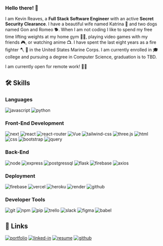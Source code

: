 ### Hello there! 👋

<!--
**Reaveskev/Reaveskev** is a ✨ _special_ ✨ repository because its `README.md` (this file) appears on your GitHub profile.

Here are some ideas to get you started:

- 🔭 I’m currently working on ...
- 🌱 I’m currently learning ...
- 👯 I’m looking to collaborate on ...
- 🤔 I’m looking for help with ...
- 💬 Ask me about ...
- 📫 How to reach me: ...
- 😄 Pronouns: ...
- ⚡ Fun fact: ...
-->

I am Kevin Reaves, a **Full Stack Software Engineer** with an active **Secret Security Clearance**. I have a beautiful wife named Katrina 	:couple: and two dogs named Gon and Romeo :dog2:. When I am not coding I like to spend my free time lifting weights at my home gym :weight_lifting_man:, playing video games with my friends :video_game:, or watching anime :tv:. I have spent the last eight years as a fire fighter 	:axe: :fire_engine: in the United States Marine Corps. I am currently enrolled in :mortar_board: college and pursuing a degree in Computer Science, graduation is to TBD.

I am currently open for remote work! :man_technologist:

## 🛠️ Skills

### Languages

![javascript](https://img.shields.io/badge/JavaScript-323330?style=for-the-badge&logo=javascript&logoColor=F7DF1E)
![python](https://img.shields.io/badge/Python-3776AB?style=for-the-badge&logo=python&logoColor=white)

### Front-End Development

![next](https://img.shields.io/badge/Next-000000?style=for-the-badge&logo=nextdotjs&logoColor=FFFFFF)
![react](https://img.shields.io/badge/React-20232A?style=for-the-badge&logo=react&logoColor=61DAFB)
![react-router](https://img.shields.io/badge/React_Router-CA4245?style=for-the-badge&logo=react-router&logoColor=white)
![Vue](https://img.shields.io/badge/Vue-4FC08D?style=for-the-badge&logo=vue.js&logoColor=61DAFB)
![tailwind-css](https://img.shields.io/badge/tailwind_css-06B6D4?style=for-the-badge&logo=tailwind-css&logoColor=white)
![three.js](https://img.shields.io/badge/Three.js-000000?style=for-the-badge&logo=three.js&logoColor=white)
![html](https://img.shields.io/badge/HTML5-E34F26?style=for-the-badge&logo=html5&logoColor=white)
![css](https://img.shields.io/badge/CSS3-1572B6?style=for-the-badge&logo=css3&logoColor=white)
![bootstrap](https://img.shields.io/badge/Bootstrap-563D7C?style=for-the-badge&logo=bootstrap&logoColor=white)
![jquery](https://img.shields.io/badge/jQuery-0769AD?style=for-the-badge&logo=jquery&logoColor=white)

### Back-End

![node](https://img.shields.io/badge/Node-339933?style=for-the-badge&logo=node.js&logoColor=white)
![express](https://img.shields.io/badge/Express-000000?style=for-the-badge&logo=express&logoColor=white)
![postgressql](https://img.shields.io/badge/PostgreSQL-4169E1?style=for-the-badge&logo=postgresql&logoColor=white)
![flask](https://img.shields.io/badge/Flask-000000?style=for-the-badge&logo=flask&logoColor=white)
![firebase](https://img.shields.io/badge/Firebase-ffaa00?style=for-the-badge&logo=Firebase&logoColor=white)
![axios](https://img.shields.io/badge/Axios-5A29E4?style=for-the-badge&logo=axios&logoColor=white)

### Deployment

![firebase](https://img.shields.io/badge/Firebase-ffaa00?style=for-the-badge&logo=Firebase&logoColor=white)
![vercel](https://img.shields.io/badge/Vercel-000000?style=for-the-badge&logo=Vercel&logoColor=white)
![heroku](https://img.shields.io/badge/Heroku-430098?style=for-the-badge&logo=heroku&logoColor=white)
![render](https://img.shields.io/badge/Render-46E3B7?style=for-the-badge&logo=render&logoColor=white)
![github](https://img.shields.io/badge/Github_Pages-222222?style=for-the-badge&logo=githubpages&logoColor=white)

### Developer Tools

![git](https://img.shields.io/badge/Git-F05032?style=for-the-badge&logo=git&logoColor=white)
![npm](https://img.shields.io/badge/NPM-CB3837?style=for-the-badge&logo=npm&logoColor=white)
![pip](https://img.shields.io/badge/Pip-ffaa00?style=for-the-badge&logo=pip&logoColor=white)
![trello](https://img.shields.io/badge/Trello-0052CC?style=for-the-badge&logo=trello&logoColor=white)
![slack](https://img.shields.io/badge/Slack-4A154B?style=for-the-badge&logo=slack&logoColor=white)
![figma](https://img.shields.io/badge/Figma-F24E1E?style=for-the-badge&logo=figma&logoColor=white)
![babel](https://img.shields.io/badge/Babel-F9DC3E?style=for-the-badge&logo=babel&logoColor=white)

## 🔗 Links

[![portfolio](https://img.shields.io/badge/Portfolio-5340ff?style=for-the-badge&logo=Google-chrome&logoColor=white)](https://kevinreaves.dev/)
[![linked-in](https://img.shields.io/badge/Linked_In-0077B5?style=for-the-badge&logo=LinkedIn&logoColor=white)](https://www.linkedin.com/in/kevinreavesjr/)
[![resume](https://img.shields.io/badge/Resume-4285F4?style=for-the-badge&logo=read-the-docs&logoColor=white)](https://kevinreaves.dev/images/Kevin%20Reaves%20Resume.pdf)
[![github](https://img.shields.io/badge/GitHub-000000?style=for-the-badge&logo=GitHub&logoColor=white)](https://github.com/Reaveskev)

